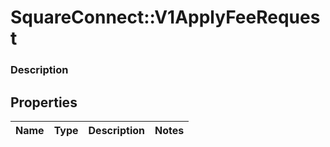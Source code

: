 # SquareConnect::V1ApplyFeeRequest

### Description



## Properties
Name | Type | Description | Notes
------------ | ------------- | ------------- | -------------


